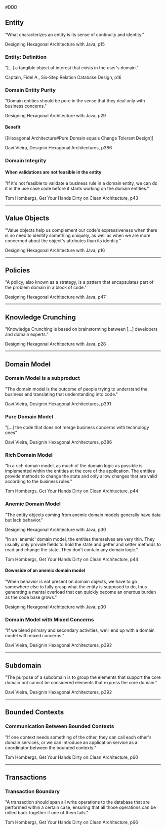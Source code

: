 #DDD 

## Entity

"What characterizes an entity is its sense of continuity and identity."

Designing Hexagonal Architecture with Java, p15

### Entity: Definition

"[...] a tangible object of interest that exists in the user's domain."

Captain, Fidel A., Six-Step Relation Database Design, p16

### Domain Entity Purity

"Domain entities should be pure in the sense that they deal only with business concerns."

Designing Hexagonal Architecture with Java, p29

#### Benefit

[[Hexagonal Architecture#Pure Domain equals Change Tolerant Design]]

Davi Vieira, Designin Hexagonal Architectures, p386

### Domain Integrity

#### When validations are not feasible in the entity

"If it's not feasible to validate a business rule in a domain entity, we can do it in the use case code before it starts working on the domain entities."

Tom Hombergs, Get Your Hands Dirty on Clean Architecture, p43

---

## Value Objects

"Value objects help us complement our code's expressiveness when there is no need to identify something uniquely, as well as when we are more concerned about the object's attributes than its identity."

Designing Hexagonal Architecture with Java, p16

---

## Policies

"A policy, also known as a strategy, is a pattern that encapsulates part of the problem domain in a block of code."

Designing Hexagonal Architecture with Java, p47

---

## Knowledge Crunching

"Knowledge Crunching is based on brainstorming between [...] developers and domain experts."

Designing Hexagonal Architecture with Java, p28

---

## Domain Model

### Domain Model is a subproduct

"The domain model is the outcome of people trying to understand the business and translating that understanding into code."

Davi Vieira, Designin Hexagonal Architectures, p391

### Pure Domain Model

"[...] the code that does not merge business concerns with technology ones"

Davi Vieira, Designin Hexagonal Architectures, p386

### Rich Domain Model

"In a rich domain model, as much of the domain logic as possible is implemented within the entities at the core of the application. The entities provide methods to change the state and only allow changes that are valid according to the business rules."

Tom Hombergs, Get Your Hands Dirty on Clean Architecture, p44

### Anemic Domain Model

"The entity objects coming from anemic domain models generally have data but lack behavior."

Designing Hexagonal Architecture with Java, p30

"In an 'anemic' domain model, the entities themselves are very thin. They usually only provide fields to hold the state and getter and setter methods to read and change the state. They don't contain any domain logic."

Tom Hombergs, Get Your Hands Dirty on Clean Architecture, p44

#### Downside of an anemic domain model

"When behavior is not present on domain objects, we have to go somewhere else to fully grasp what the entity is supposed to do, thus generating a mental overload that can quickly become an onerous burden as the code base grows."

Designing Hexagonal Architecture with Java, p30

### Domain Model with Mixed Concerns

"If we blend primary and secondary activities, we'll end up with a domain model with mixed concerns."

Davi Vieira, Designin Hexagonal Architectures, p392

---

## Subdomain

"The purpose of a subdomain is to group the elements that support the core domain but cannot be considered elements that express the core domain."

Davi Vieira, Designin Hexagonal Architectures, p392

---

## Bounded Contexts

### Communication Between Bounded Contexts

"If one context needs something of the other, they can call each other's domain services, or we can introduce an application service as a coordinator between the bounded contexts."

Tom Hombergs, Get Your Hands Dirty on Clean Architecture, p60

---

## Transactions

### Transaction Boundary

"A transaction should span all write operations to the database that are performed within a certain case, ensuring that all those operations can be rolled back together if one of them fails."

Tom Hombergs, Get Your Hands Dirty on Clean Architecture, p66